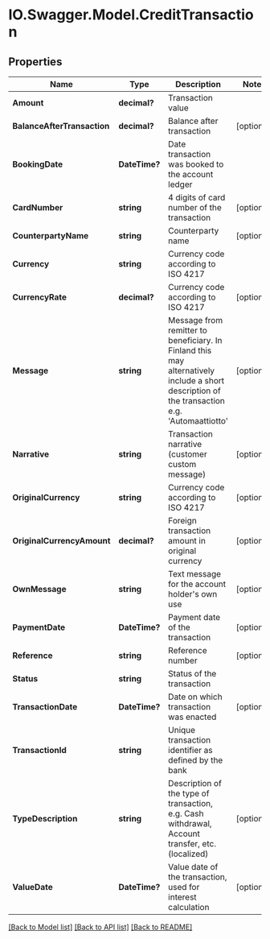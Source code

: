 # IO.Swagger.Model.CreditTransaction
## Properties

Name | Type | Description | Notes
------------ | ------------- | ------------- | -------------
**Amount** | **decimal?** | Transaction value | 
**BalanceAfterTransaction** | **decimal?** | Balance after transaction | [optional] 
**BookingDate** | **DateTime?** | Date transaction was booked to the account ledger | 
**CardNumber** | **string** | 4 digits of card number of the transaction | [optional] 
**CounterpartyName** | **string** | Counterparty name | [optional] 
**Currency** | **string** | Currency code according to ISO 4217 | 
**CurrencyRate** | **decimal?** | Currency code according to ISO 4217 | [optional] 
**Message** | **string** | Message from remitter to beneficiary. In Finland this may alternatively include a short description of the transaction e.g. &#39;Automaattiotto&#39; | [optional] 
**Narrative** | **string** | Transaction narrative (customer custom message) | [optional] 
**OriginalCurrency** | **string** | Currency code according to ISO 4217 | [optional] 
**OriginalCurrencyAmount** | **decimal?** | Foreign transaction amount in original currency | [optional] 
**OwnMessage** | **string** | Text message for the account holder&#39;s own use | [optional] 
**PaymentDate** | **DateTime?** | Payment date of the transaction | [optional] 
**Reference** | **string** | Reference number | [optional] 
**Status** | **string** | Status of the transaction | 
**TransactionDate** | **DateTime?** | Date on which transaction was enacted | [optional] 
**TransactionId** | **string** | Unique transaction identifier as defined by the bank | 
**TypeDescription** | **string** | Description of the type of transaction, e.g. Cash withdrawal, Account transfer, etc. (localized) | [optional] 
**ValueDate** | **DateTime?** | Value date of the transaction, used for interest calculation | [optional] 

[[Back to Model list]](../README.md#documentation-for-models) [[Back to API list]](../README.md#documentation-for-api-endpoints) [[Back to README]](../README.md)

